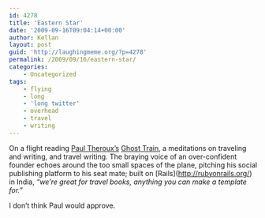 ```yaml
---
id: 4278
title: 'Eastern Star'
date: '2009-09-16T09:04:14+00:00'
author: Kellan
layout: post
guid: 'http://laughingmeme.org/?p=4278'
permalink: /2009/09/16/eastern-star/
categories:
    - Uncategorized
tags:
    - flying
    - long
    - 'long twitter'
    - overhead
    - travel
    - writing
---
```


On a flight reading [Paul Theroux’s](http://www.paultheroux.com/) [Ghost Train](http://www.amazon.com/Ghost-Train-Eastern-Star-Railway/dp/0618418873), a meditations on traveling and writing, and travel writing. The braying voice of an over-confident founder echoes around the too small spaces of the plane, pitching his social publishing platform to his seat mate; built on \[Rails\](http://rubyonrails.org/) in India, *“we’re great for travel books, anything you can make a template for.”*

I don’t think Paul would approve.